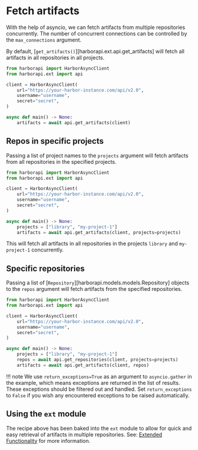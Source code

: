 # Fetch artifacts

With the help of asyncio, we can fetch artifacts from multiple repositories concurrently.
The number of concurrent connections can be controlled by the `max_connections` argument.

By default, [`get_artifacts()`][harborapi.ext.api.get_artifacts] will fetch all artifacts in all repositories in all projects.



```py title="all_artifacts.py"
from harborapi import HarborAsyncClient
from harborapi.ext import api

client = HarborAsyncClient(
    url="https://your-harbor-instance.com/api/v2.0",
    username="username",
    secret="secret",
)

async def main() -> None:
    artifacts = await api.get_artifacts(client)
```



## Repos in specific projects

Passing a list of project names to the `projects` argument will fetch artifacts from all repositories in the specified projects.

```py title="artifacts_in_projects.py" hl_lines="11 12"
from harborapi import HarborAsyncClient
from harborapi.ext import api

client = HarborAsyncClient(
    url="https://your-harbor-instance.com/api/v2.0",
    username="username",
    secret="secret",
)

async def main() -> None:
    projects = ["library", "my-project-1"]
    artifacts = await api.get_artifacts(client, projects=projects)
```

This will fetch all artifacts in all repositories in the projects `library` and `my-project-1` concurrently.


## Specific repositories

Passing a list of [`Repository`][harborapi.models.models.Repository] objects to the `repos` argument will fetch artifacts from the specified repositories.

```py title="artifacts_in_repos.py" hl_lines="12 13"
from harborapi import HarborAsyncClient
from harborapi.ext import api

client = HarborAsyncClient(
    url="https://your-harbor-instance.com/api/v2.0",
    username="username",
    secret="secret",
)

async def main() -> None:
    projects = ["library", "my-project-1"]
    repos = await api.get_repositories(client, projects=projects)
    artifacts = await api.get_artifacts(client, repos)
```

!!! note
    We use `return_exceptions=True` as an argument to `asyncio.gather` in the example, which means exceptions are returned in the list of results. These exceptions should be filtered out and handled.
    Set `return_exceptions` to `False` if you wish any encountered exceptions to be raised automatically.


## Using the `ext` module

The recipe above has been baked into the `ext` module to allow for quick and easy retrieval of artifacts in multiple repositories. See: [Extended Functionality](/ext/index.md) for more information.
